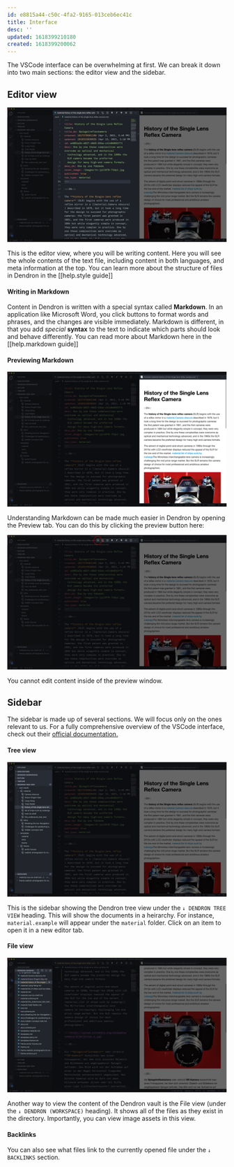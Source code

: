 ```yaml
---
id: e8815a44-c50c-4fa2-9165-013ceb6ec41c
title: Interface
desc: ''
updated: 1618399210180
created: 1618399200062
---
```


The VSCode interface can be overwhelming at first. We can break it down into two main sections: the editor view and the sidebar.

## Editor view
![Editor view](images/help/interface/editor.jpg)

This is the editor view, where you will be writing content. Here you will see the whole contents of the text file, including content in both languages, and meta information at the top. You can learn more about the structure of files in Dendron in the [[help.style guide]]

#### Writing in Markdown

Content in Dendron is written with a special syntax called **Markdown**. In an application like Microsoft Word, you click buttons to format words and phrases, and the changes are visible immediately. Markdown is different, in that you add _special_ **syntax** to the text to indicate which parts should look and behave differently. You can read more about Markdown here in the [[help.markdown guide]]

#### Previewing Markdown
![Preview](images/help/interface/preview.jpg)

Understanding Markdown can be made much easier in Dendron by opening the Preview tab. You can do this by clicking the preview button here:

![Preview button](images/help/interface/preview-button.jpg)

You cannot edit content inside of the preview window.


## Sidebar

The sidebar is made up of several sections. We will focus only on the ones relevant to us. For a fully comprehensive overview of the VSCode interface, check out their [official documentation.](https://code.visualstudio.com/docs/getstarted/userinterface)

#### Tree view
![tree view](images/help/interface/tree-view-and-backlinks.jpg)

This is the sidebar showing the Dendron tree view under the `↓ DENDRON TREE VIEW` heading. This will show the documents in a heirarchy. For instance, `material.example` will appear under the `material` folder. Click on an item to open it in a new editor tab.

#### File view
![file view](images/help/interface/file-view.jpg)

Another way to view the content of the Dendron vault is the File view (under the `↓ DENDRON (WORKSPACE)` heading). It shows all of the files as they exist in the directory. Importantly, you can view image assets in this view.

#### Backlinks
You can also see what files link to the currently opened file under the `↓ BACKLINKS` section.